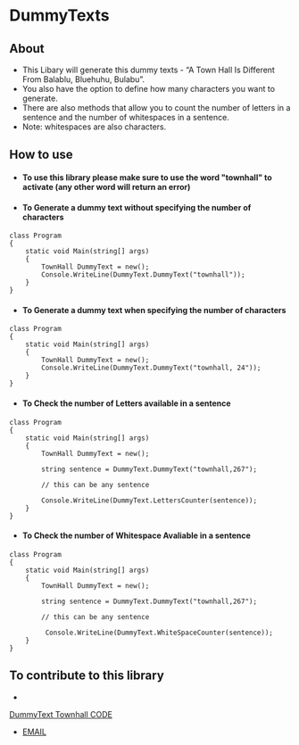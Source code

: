 # DummyTexts
## About
 * This Libary will generate this dummy texts - “A Town Hall Is Different From Balablu, Bluehuhu, Bulabu”. 
 * You also have the option to define how many characters you want to generate. 
 * There are also methods that allow you to count the number of letters in a sentence and the number of whitespaces in a sentence. 
 * Note: whitespaces are also characters.

## How to use 
* #### To use this library please make sure to use the word "townhall" to activate (any other word will return an error) 
* #### To Generate a dummy text without specifying the number of characters  
``` 
class Program
{
    static void Main(string[] args)
    {
        TownHall DummyText = new();
        Console.WriteLine(DummyText.DummyText("townhall"));
    }
}
```

* #### To Generate a dummy text when specifying the number of characters  
``` 
class Program
{
    static void Main(string[] args)
    {
        TownHall DummyText = new();
        Console.WriteLine(DummyText.DummyText("townhall, 24"));
    }
}
```

* #### To Check the number of Letters available in a sentence 
``` 
class Program
{
    static void Main(string[] args)
    {
        TownHall DummyText = new();

        string sentence = DummyText.DummyText("townhall,267");

        // this can be any sentence 

        Console.WriteLine(DummyText.LettersCounter(sentence));
    }
}
```
* #### To Check the number of Whitespace Avaliable in a sentence 
``` 
class Program
{
    static void Main(string[] args)
    {
        TownHall DummyText = new();

        string sentence = DummyText.DummyText("townhall,267");

        // this can be any sentence 

         Console.WriteLine(DummyText.WhiteSpaceCounter(sentence));
    }
}
```

## To contribute to this library
*  
 [DummyText Townhall CODE](https://github.com/Myxic/DummyTexts)
*  [EMAIL](ezemenahi56@gmail.com)
